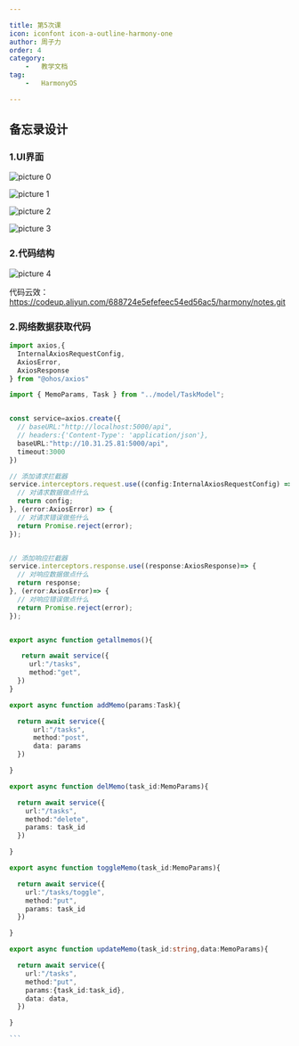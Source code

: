 ```yaml
---

title: 第5次课 
icon: iconfont icon-a-outline-harmony-one  
author: 周子力  
order: 4  
category:
    -   教学文档  
tag:
    -   HarmonyOS

---
```


## 备忘录设计

### 1.UI界面

![picture 0](https://oss.docs.z-xin.net/4540f325275380c21ae5f09a605e011b44484e9bfd1dede41cf48ac8de63bf1f.png)  

![picture 1](https://oss.docs.z-xin.net/d0e8aa1c563dffa426b135af1c2a122ce4ff422c2e568f64607778928f487723.png)  

![picture 2](https://oss.docs.z-xin.net/b3f4d6a2f152bb101f1ca9ae0e8e91035544a4f28e4b02ebca8f7ca61ba651ff.png)  

![picture 3](https://oss.docs.z-xin.net/5c62172a79ab181d860ca77e6d7b361a6499d34eaa54aea4009e5f10aae94681.png)  


### 2.代码结构

![picture 4](https://oss.docs.z-xin.net/27f568376d251791889fded16d20e67892a0174319ca845dd5d4b2d7d7895f99.png)  


代码云效： https://codeup.aliyun.com/688724e5efefeec54ed56ac5/harmony/notes.git


### 2.网络数据获取代码
````ts
import axios,{
  InternalAxiosRequestConfig,
  AxiosError,
  AxiosResponse
} from "@ohos/axios"

import { MemoParams, Task } from "../model/TaskModel";


const service=axios.create({
  // baseURL:"http://localhost:5000/api",
  // headers:{'Content-Type': 'application/json'},
  baseURL:"http://10.31.25.81:5000/api",
  timeout:3000
})

// 添加请求拦截器
service.interceptors.request.use((config:InternalAxiosRequestConfig) => {
  // 对请求数据做点什么
  return config;
}, (error:AxiosError) => {
  // 对请求错误做些什么
  return Promise.reject(error);
});


// 添加响应拦截器
service.interceptors.response.use((response:AxiosResponse)=> {
  // 对响应数据做点什么
  return response;
}, (error:AxiosError)=> {
  // 对响应错误做点什么
  return Promise.reject(error);
});


export async function getallmemos(){

   return await service({
     url:"/tasks",
     method:"get",
  })
}

export async function addMemo(params:Task){

  return await service({
      url:"/tasks",
      method:"post",
      data: params
  })

}

export async function delMemo(task_id:MemoParams){

  return await service({
    url:"/tasks",
    method:"delete",
    params: task_id
  })

}

export async function toggleMemo(task_id:MemoParams){

  return await service({
    url:"/tasks/toggle",
    method:"put",
    params: task_id
  })

}

export async function updateMemo(task_id:string,data:MemoParams){

  return await service({
    url:"/tasks",
    method:"put",
    params:{task_id:task_id},
    data: data,
  })

}

```